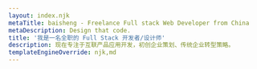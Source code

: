 ```yaml
---
layout: index.njk
metaTitle: baisheng - Freelance Full stack Web Developer from China
metaDescription: Design that code.
title: '我是一名全职的 Full Stack 开发者/设计师'
description: 现在专注于互联产品应用开发，初创企业策划、传统企业转型策略。
templateEngineOverride: njk,md
---
```

